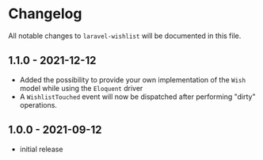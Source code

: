 # Changelog

All notable changes to `laravel-wishlist` will be documented in this file.

## 1.1.0 - 2021-12-12

- Added the possibility to provide your own implementation of the `Wish` model while using the `Eloquent` driver
- A `WishlistTouched` event will now be dispatched after performing "dirty" operations.

## 1.0.0 - 2021-09-12

- initial release
